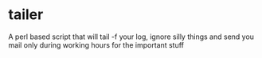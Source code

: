 # tailer
A perl based script that will tail -f your log, ignore silly things and send you mail only during working hours for the important stuff
